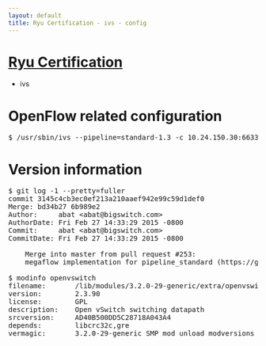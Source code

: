 ```yaml
---
layout: default
title: Ryu Certification - ivs - config
---
```

# [Ryu Certification](http://osrg.github.io/ryu/certification.html)
* ivs

# OpenFlow related configuration
<pre>
$ /usr/sbin/ivs --pipeline=standard-1.3 -c 10.24.150.30:6633 --dpid 0000000000000001 -i eth21 -i eth22 -i eth23
</pre>

# Version information
<pre>
$ git log -1 --pretty=fuller
commit 3145c4cb3ec0ef213a210aaef942e99c59d1def0
Merge: bd34b27 6b989e2
Author:     abat &lt;abat@bigswitch.com&gt;
AuthorDate: Fri Feb 27 14:33:29 2015 -0800
Commit:     abat &lt;abat@bigswitch.com&gt;
CommitDate: Fri Feb 27 14:33:29 2015 -0800

    Merge into master from pull request #253:
    megaflow implementation for pipeline_standard (https://github.com/floodlight/ivs/pull/253)

$ modinfo openvswitch
filename:       /lib/modules/3.2.0-29-generic/extra/openvswitch.ko
version:        2.3.90
license:        GPL
description:    Open vSwitch switching datapath
srcversion:     AD40B500DD5C28718A043A4
depends:        libcrc32c,gre
vermagic:       3.2.0-29-generic SMP mod_unload modversions 
</pre>
